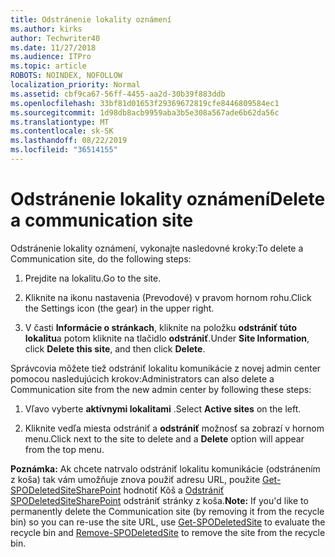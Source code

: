 ```yaml
---
title: Odstránenie lokality oznámení
ms.author: kirks
author: Techwriter40
ms.date: 11/27/2018
ms.audience: ITPro
ms.topic: article
ROBOTS: NOINDEX, NOFOLLOW
localization_priority: Normal
ms.assetid: cbf9ca67-56ff-4455-aa2d-30b39f883ddb
ms.openlocfilehash: 33bf81d01653f29369672819cfe8446809584ec1
ms.sourcegitcommit: 1d98db8acb9959aba3b5e308a567ade6b62da56c
ms.translationtype: MT
ms.contentlocale: sk-SK
ms.lasthandoff: 08/22/2019
ms.locfileid: "36514155"
---
```

# <a name="delete-a-communication-site"></a><span data-ttu-id="f238a-102">Odstránenie lokality oznámení</span><span class="sxs-lookup"><span data-stu-id="f238a-102">Delete a communication site</span></span>

<span data-ttu-id="f238a-103">Odstránenie lokality oznámení, vykonajte nasledovné kroky:</span><span class="sxs-lookup"><span data-stu-id="f238a-103">To delete a Communication site, do the following steps:</span></span> 
  
1. <span data-ttu-id="f238a-104">Prejdite na lokalitu.</span><span class="sxs-lookup"><span data-stu-id="f238a-104">Go to the site.</span></span> 
  
2. <span data-ttu-id="f238a-105">Kliknite na ikonu nastavenia (Prevodové) v pravom hornom rohu.</span><span class="sxs-lookup"><span data-stu-id="f238a-105">Click the Settings icon (the gear) in the upper right.</span></span> 
  
3. <span data-ttu-id="f238a-106">V časti **Informácie o stránkach**, kliknite na položku **odstrániť túto lokalitu**a potom kliknite na tlačidlo **odstrániť**.</span><span class="sxs-lookup"><span data-stu-id="f238a-106">Under **Site Information**, click **Delete this site**, and then click **Delete**.</span></span> 
  
<span data-ttu-id="f238a-107">Správcovia môžete tiež odstrániť lokalitu komunikácie z novej admin center pomocou nasledujúcich krokov:</span><span class="sxs-lookup"><span data-stu-id="f238a-107">Administrators can also delete a Communication site from the new admin center by following these steps:</span></span> 
  
1. <span data-ttu-id="f238a-108">Vľavo vyberte **aktívnymi lokalitami** .</span><span class="sxs-lookup"><span data-stu-id="f238a-108">Select **Active sites** on the left.</span></span> 
  
2. <span data-ttu-id="f238a-109">Kliknite vedľa miesta odstrániť a **odstrániť** možnosť sa zobrazí v hornom menu.</span><span class="sxs-lookup"><span data-stu-id="f238a-109">Click next to the site to delete and a **Delete** option will appear from the top menu.</span></span> 
  
 <span data-ttu-id="f238a-110">**Poznámka:** Ak chcete natrvalo odstrániť lokalitu komunikácie (odstránením z koša) tak vám umožňuje znova použiť adresu URL, použite [Get-SPODeletedSiteSharePoint](https://aka.ms/Get-SPODeletedSite) hodnotiť Kôš a [Odstrániť SPODeletedSiteSharePoint](https://aka.ms/Remove-SPODeletedSite) odstrániť stránky z koša.</span><span class="sxs-lookup"><span data-stu-id="f238a-110">**Note:** If you'd like to permanently delete the Communication site (by removing it from the recycle bin) so you can re-use the site URL, use [Get-SPODeletedSite](https://aka.ms/Get-SPODeletedSite) to evaluate the recycle bin and [Remove-SPODeletedSite](https://aka.ms/Remove-SPODeletedSite) to remove the site from the recycle bin.</span></span> 
  

